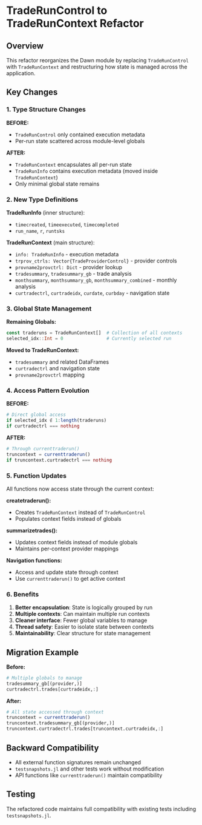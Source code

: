 # TradeRunControl to TradeRunContext Refactor

## Overview
This refactor reorganizes the Dawn module by replacing `TradeRunControl` with `TradeRunContext` and restructuring how state is managed across the application.

## Key Changes

### 1. Type Structure Changes

**BEFORE:**
- `TradeRunControl` only contained execution metadata
- Per-run state scattered across module-level globals

**AFTER:**
- `TradeRunContext` encapsulates all per-run state
- `TradeRunInfo` contains execution metadata (moved inside `TradeRunContext`)
- Only minimal global state remains

### 2. New Type Definitions

**TradeRunInfo** (inner structure):
- `timecreated`, `timeexecuted`, `timecompleted`
- `run_name`, `r`, `runtsks`

**TradeRunContext** (main structure):
- `info: TradeRunInfo` - execution metadata
- `trprov_ctrls: Vector{TradeProviderControl}` - provider controls
- `provname2provctrl: Dict` - provider lookup
- `tradesummary`, `tradesummary_gb` - trade analysis
- `monthsummary`, `monthsummary_gb`, `monthsummary_combined` - monthly analysis
- `curtradectrl`, `curtradeidx`, `curdate`, `curbday` - navigation state

### 3. Global State Management

**Remaining Globals:**
```julia
const traderuns = TradeRunContext[]  # Collection of all contexts
selected_idx::Int = 0                # Currently selected run
```

**Moved to TradeRunContext:**
- `tradesummary` and related DataFrames
- `curtradectrl` and navigation state
- `provname2provctrl` mapping

### 4. Access Pattern Evolution

**BEFORE:**
```julia
# Direct global access
if selected_idx ∉ 1:length(traderuns)
if curtradectrl === nothing
```

**AFTER:**
```julia
# Through currenttraderun()
truncontext = currenttraderun()
if truncontext.curtradectrl === nothing
```

### 5. Function Updates

All functions now access state through the current context:

**createtraderun():**
- Creates `TradeRunContext` instead of `TradeRunControl`
- Populates context fields instead of globals

**summarizetrades():**
- Updates context fields instead of module globals
- Maintains per-context provider mappings

**Navigation functions:**
- Access and update state through context
- Use `currenttraderun()` to get active context

### 6. Benefits

1. **Better encapsulation**: State is logically grouped by run
2. **Multiple contexts**: Can maintain multiple run contexts
3. **Cleaner interface**: Fewer global variables to manage
4. **Thread safety**: Easier to isolate state between contexts
5. **Maintainability**: Clear structure for state management

## Migration Example

**Before:**
```julia
# Multiple globals to manage
tradesummary_gb[(provider,)]
curtradectrl.trades[curtradeidx,:]
```

**After:**
```julia
# All state accessed through context
truncontext = currenttraderun()
truncontext.tradesummary_gb[(provider,)]
truncontext.curtradectrl.trades[truncontext.curtradeidx,:]
```

## Backward Compatibility

- All external function signatures remain unchanged
- `testsnapshots.jl` and other tests work without modification
- API functions like `currenttraderun()` maintain compatibility

## Testing

The refactored code maintains full compatibility with existing tests including `testsnapshots.jl`.
